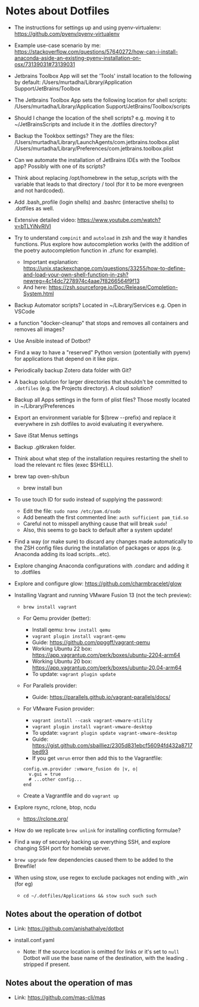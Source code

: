 # Notes about Dotfiles

- The instructions for settings up and using pyenv-virtualenv: <https://github.com/pyenv/pyenv-virtualenv>
- Example use-case scenario by me: <https://stackoverflow.com/questions/57640272/how-can-i-install-anaconda-aside-an-existing-pyenv-installation-on-osx/73139031#73139031>

- Jetbrains Toolbox App will set the 'Tools' install location to the following by default:
  /Users/murtadha/Library/Application Support/JetBrains/Toolbox
- The Jetbrains Toolbox App sets the following location for shell scripts:
  /Users/murtadha/Library/Application Support/JetBrains/Toolbox/scripts
- Should I change the location of the shell scripts? e.g. moving it to ~/JetBrainsScripts and include it in the .dotfiles directory?
- Backup the Tookbox settings? They are the files:
  /Users/murtadha/Library/LaunchAgents/com.jetbrains.toolbox.plist
  /Users/murtadha/Library/Preferences/com.jetbrains.toolbox.plist
- Can we automate the installation of JetBrains IDEs with the Toolbox app? Possibly with one of its scripts?

- Think about replacing /opt/homebrew in the setup_scripts with the variable that leads to that directory / tool (for it to be more evergreen and not hardcoded).

- Add .bash_profile (login shells) and .bashrc (interactive shells) to .dotfiles as well.

- Extensive detailed video: <https://www.youtube.com/watch?v=bTLYiNvRIVI>

- Try to understand `compinit` and `autoload` in zsh and the way it handles functions. Plus explore how autocompletion works (with the addition of the poetry autocompletion function in .zfunc for example).

  - Important explanation: <https://unix.stackexchange.com/questions/33255/how-to-define-and-load-your-own-shell-function-in-zsh?newreg=4c14dc7278974c4aae7f8266564f9f13>
  - And here: <https://zsh.sourceforge.io/Doc/Release/Completion-System.html>

- Backup Automator scripts? Located in ~/Library/Services e.g. Open in VSCode

- a function "docker-cleanup" that stops and removes all containers and removes all images?

- Use Ansible instead of Dotbot?

- Find a way to have a "reserved" Python version (potentially with pyenv) for applications that depend on it like pipx.

- Periodically backup Zotero data folder with Git?

- A backup solution for larger directories that shouldn't be committed to `.dotfiles` (e.g. the Projects directory). A cloud solution?

- Backup all Apps settings in the form of plist files? Those mostly located in ~/Library/Preferences

- Export an environment variable for $(brew --prefix) and replace it everywhere in zsh dotfiles to avoid evaluating it everywhere.

- Save iStat Menus settings

- Backup .gitkraken folder.

- Think about what step of the installation requires restarting the shell to load the relevant rc files (exec $SHELL).

- brew tap oven-sh/bun

  - brew install bun

- To use touch ID for sudo instead of supplying the password:

  - Edit the file: `sudo nano /etc/pam.d/sudo`
  - Add beneath the first commented line: `auth sufficient pam_tid.so`
  - Careful not to misspell anything cause that will break `sudo`!
  - Also, this seems to go back to default after a system update!

- Find a way (or make sure) to discard any changes made automatically to the ZSH config files during the installation of packages or apps (e.g. Anaconda adding its load scripts...etc).

- Explore changing Anaconda configurations with .condarc and adding it to .dotfiles

- Explore and configure glow: <https://github.com/charmbracelet/glow>

- Installing Vagrant and running VMware Fusion 13 (not the tech preview):

  - `brew install vagrant`
  - For Qemu provider (better):
    - Install qemu: `brew install qemu`
    - `vagrant plugin install vagrant-qemu`
    - Guide: <https://github.com/ppggff/vagrant-qemu>
    - Working Ubuntu 22 box: <https://app.vagrantup.com/perk/boxes/ubuntu-2204-arm64>
    - Working Ubuntu 20 box: <https://app.vagrantup.com/perk/boxes/ubuntu-20.04-arm64>
    - To update: `vagrant plugin update`
  - For Parallels provider:
    - Guide: <https://parallels.github.io/vagrant-parallels/docs/>
  - For VMware Fusion provider:
    - `vagrant install --cask vagrant-vmware-utility`
    - `vagrant plugin install vagrant-vmware-desktop`
    - To update: `vagrant plugin update vagrant-vmware-desktop`
    - Guide: <https://gist.github.com/sbailliez/2305d831ebcf56094fd432a8717bed93>
    - If you get `vmrun` error then add this to the Vagrantfile:

    ```
    config.vm.provider :vmware_fusion do |v, o|
      v.gui = true
      # ...other config...
    end
    ```

  - Create a Vagrantfile and do `vagrant up`

- Explore rsync, rclone, btop, ncdu

  - <https://rclone.org/>

- How do we replicate `brew unlink` for installing conflicting formulae?

- Find a way of securely backing up everything SSH, and explore changing SSH port for homelab server.

- `brew upgrade` few dependencies caused them to be added to the Brewfile!

- When using stow, use regex to exclude packages not ending with _win (for eg)
  - `cd ~/.dotfiles/Applications && stow such such such`

## Notes about the operation of dotbot

- Link: <https://github.com/anishathalye/dotbot>

- install.conf.yaml
  - Note: If the source location is omitted for links or it's set to `null` Dotbot will use the base name of the destination, with the leading `.` stripped if present.

## Notes about the operation of mas

- Link: <https://github.com/mas-cli/mas>
